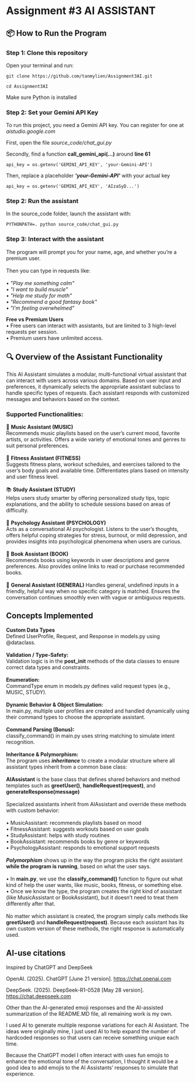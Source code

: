 # Assignment #3 AI ASSISTANT

## 📦 How to Run the Program

### Step 1: Clone this repository
Open your terminal and run:
```
git clone https://github.com/tanmylien/Assignment3AI.git

cd Assignment3AI
```
Make sure Python is installed

### Step 2: Set your Gemini API Key

To run this project, you need a Gemini API key. You can register for one at _aistudio.google.com_

First, open the file _source_code/chat_gui.py_

Secondly, find a function **call_gemini_api(...)** around **line 61**

```
api_key = os.getenv('GEMINI_API_KEY', 'your-Gemini-API')
```

Then, replace a placeholder ***'your-Gemini-API'*** with your actual key

```
api_key = os.getenv('GEMINI_API_KEY', 'AIzaSyD...')
```

### Step 2: Run the assistant
In the source_code folder, launch the assistant with:
```
PYTHONPATH=. python source_code/chat_gui.py
```
### Step 3: Interact with the assistant
The program will prompt you for your name, age, and whether you’re a premium user.<br/>
<br/>
Then you can type in requests like:<br/>
<br/>
	•	_"Play me something calm"_<br/>
	•	_"I want to build muscle"_<br/>
	•	_"Help me study for math"_<br/>
	•	_"Recommend a good fantasy book"_<br/>
	•	_"I'm feeling overwhelmed"_<br/>

**Free vs Premium Users**<br/>
	•	Free users can interact with assistants, but are limited to 3 high-level requests per session.<br/>
	•	Premium users have unlimited access.<br/>

## 🔍 Overview of the Assistant Functionality

This AI Assistant simulates a modular, multi-functional virtual assistant that can interact with users across various domains. Based on user input and preferences, it dynamically selects the appropriate assistant subclass to handle specific types of requests. Each assistant responds with customized messages and behaviors based on the context.<br/>

### Supported Functionalities:
🎵 **Music Assistant (MUSIC)** <br/>
Recommends music playlists based on the user’s current mood, favorite artists, or activities. Offers a wide variety of emotional tones and genres to suit personal preferences.<br/>
<br/>
💪 **Fitness Assistant (FITNESS)** <br/>
Suggests fitness plans, workout schedules, and exercises tailored to the user’s body goals and available time. Differentiates plans based on intensity and user fitness level. <br/>
<br/>
📚 **Study Assistant (STUDY)** <br/>
Helps users study smarter by offering personalized study tips, topic explanations, and the ability to schedule sessions based on areas of difficulty. <br/>
<br/>
🧠 **Psychology Assistant (PSYCHOLOGY)** <br/>
Acts as a conversational AI psychologist. Listens to the user’s thoughts, offers helpful coping strategies for stress, burnout, or mild depression, and provides insights into psychological phenomena when users are curious. <br/>
<br/>
📖 **Book Assistant (BOOK)** <br/>
Recommends books using keywords in user descriptions and genre preferences. Also provides online links to read or purchase recommended books. <br/>
<br/>
💬 **General Assistant (GENERAL)**
Handles general, undefined inputs in a friendly, helpful way when no specific category is matched. Ensures the conversation continues smoothly even with vague or ambiguous requests.

## Concepts Implemented <br/>
**Custom Data Types** <br/>
Defined UserProfile, Request, and Response in models.py using @dataclass. <br/>
<br/>
**Validation / Type-Safety:** <br/>
Validation logic is in the __post_init__ methods of the data classes to ensure correct data types and constraints. <br/>
<br/>
**Enumeration:** <br/>
CommandType enum in models.py defines valid request types (e.g., MUSIC, STUDY). <br/>
<br/>
**Dynamic Behavior & Object Simulation:** <br/>
In main.py, multiple user profiles are created and handled dynamically using their command types to choose the appropriate assistant. <br/>
<br/>
**Command Parsing (Bonus):** <br/>
classify_command() in main.py uses string matching to simulate intent recognition. <br/>
<br/>
**Inheritance & Polymorphism:** <br/>
The program uses ***inheritance*** to create a modular structure where all assistant types inherit from a common base class:<br/>
<br/>
**AIAssistant** is the base class that defines shared behaviors and method templates such as **greetUser()**, **handleRequest(request)**, and **generateResponse(message)** <br/>
<br/>
Specialized assistants inherit from AIAssistant and override these methods with custom behavior:<br/>
<br/>
	•	MusicAssistant: recommends playlists based on mood<br/>
	•	FitnessAssistant: suggests workouts based on user goals<br/>
	•	StudyAssistant: helps with study routines<br/>
	•	BookAssistant: recommends books by genre or keywords<br/>
	•	PsychologyAssistant: responds to emotional support requests<br/>
<br/>
***Polymorphism*** shows up in the way the program picks the right assistant **while the program is running**, based on what the user says.
<br/>
<br/>
	•	In **main.py**, we use the **classify_command()** function to figure out what kind of help the user wants, like music, books, fitness, or something else.<br/>
	•	Once we know the type, the program creates the right kind of assistant (like MusicAssistant or BookAssistant), but it doesn’t need to treat them differently after that.<br/>
<br/>
No matter which assistant is created, the program simply calls methods like **greetUser()** and **handleRequest(request)**. Because each assistant has its own custom version of these methods, the right response is automatically used. 

## AI-use citations

Inspired by ChatGPT and DeepSeek

OpenAI. (2025). ChatGPT [June 21 version]. https://chat.openai.com

DeepSeek. (2025). DeepSeek-R1-0528 [May 28 version]. https://chat.deepseek.com

Other than the AI-generated emoji responses and the AI-assisted summarization of the README.MD file, all remaining work is my own.

I used AI to generate multiple response variations for each AI Assistant. The ideas were originally mine, I just used AI to help expand the number of hardcoded responses so that users can receive something unique each time.

Because the ChatGPT model I often interact with uses fun emojis to enhance the emotional tone of the conversation, I thought it would be a good idea to add emojis to the AI Assistants’ responses to simulate that experience.
